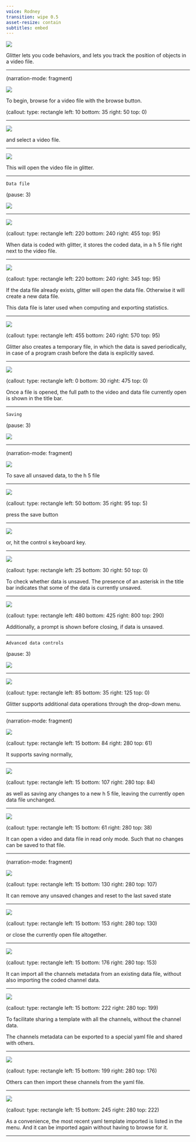 ```yaml
---
voice: Rodney
transition: wipe 0.5
asset-resize: contain
subtitles: embed
---
```


![](background.png)

Glitter lets you code behaviors, and lets you track the position of objects in a video file.

---

(narration-mode: fragment)

![](background.png)

To begin, browse for a video file with the browse button.

(callout:
  type: rectangle
  left: 10
  bottom: 35
  right: 50
  top: 0)

---

![](browse_video.png)

and select a video file.

---

![](paused.png)

This will open the video file in glitter.

---

```
Data file
```

(pause: 3)

![](paused.png)

---

![](data_file.png)

(callout:
  type: rectangle
  left: 220
  bottom: 240
  right: 455
  top: 95)

When data is coded with glitter, it stores the coded data, in a h 5 file right next to the video file.

---

![](data_file.png)

(callout:
  type: rectangle
  left: 220
  bottom: 240
  right: 345
  top: 95)

If the data file already exists, glitter will open the data file. Otherwise it will create a new data file.

This data file is later used when computing and exporting statistics.

---

![](data_file.png)

(callout:
  type: rectangle
  left: 455
  bottom: 240
  right: 570
  top: 95)

Glitter also creates a temporary file, in which the data is saved periodically, in
case of a program crash before the data is explicitly saved.

---

![](title_bar.png)

(callout:
  type: rectangle
  left: 0
  bottom: 30
  right: 475
  top: 0)

Once a file is opened, the full path to the video and data file currently open is shown in the title bar.

---

```
Saving
```

(pause: 3)

![](paused.png)

---

(narration-mode: fragment)

![](paused.png)

To save all unsaved data, to the h 5 file

---

![](paused.png)

(callout:
  type: rectangle
  left: 50
  bottom: 35
  right: 95
  top: 5)

press the save button

---

![](paused.png)

or, hit the control s keyboard key.

---

![](title_bar.png)

(callout:
  type: rectangle
  left: 25
  bottom: 30
  right: 50
  top: 0)

To check whether data is unsaved.
The presence of an asterisk in the title bar indicates that some of the data is currently unsaved.

---

![](unsaved.png)

(callout:
  type: rectangle
  left: 480
  bottom: 425
  right: 800
  top: 290)

Additionally, a prompt is shown before closing, if data is unsaved.

---

```
Advanced data controls
```

(pause: 3)

![](paused.png)

---

![](paused.png)

(callout:
  type: rectangle
  left: 85
  bottom: 35
  right: 125
  top: 0)

Glitter supports additional data operations through the drop-down menu.

---

(narration-mode: fragment)

![](files.png)

(callout:
  type: rectangle
  left: 15
  bottom: 84
  right: 280
  top: 61)

It supports saving normally,

---

![](files.png)

(callout:
  type: rectangle
  left: 15
  bottom: 107
  right: 280
  top: 84)

as well as saving any changes to a new h 5 file, leaving the currently open data file unchanged. 

---

![](files.png)

(callout:
  type: rectangle
  left: 15
  bottom: 61
  right: 280
  top: 38)

It can open a video and data file in read only mode. Such that no changes can be saved to that file.

---

(narration-mode: fragment)

![](files.png)

(callout:
  type: rectangle
  left: 15
  bottom: 130
  right: 280
  top: 107)

It can remove any unsaved changes and reset to the last saved state

---

![](files.png)

(callout:
  type: rectangle
  left: 15
  bottom: 153
  right: 280
  top: 130)

or close the currently open file altogether.

---

![](files.png)

(callout:
  type: rectangle
  left: 15
  bottom: 176
  right: 280
  top: 153)

It can import all the channels metadata from an existing data file, without also importing the coded channel data.

---

![](files.png)

(callout:
  type: rectangle
  left: 15
  bottom: 222
  right: 280
  top: 199)

To facilitate sharing a template with all the channels, without the channel data.

The channels metadata can be exported to a special yaml file and shared with others.

---

![](files.png)

(callout:
  type: rectangle
  left: 15
  bottom: 199
  right: 280
  top: 176)

Others can then import these channels from the yaml file.

---

![](files.png)

(callout:
  type: rectangle
  left: 15
  bottom: 245
  right: 280
  top: 222)

As a convenience, the most recent yaml template imported is listed in the menu.
And it can be imported again without having to browse for it.

---

